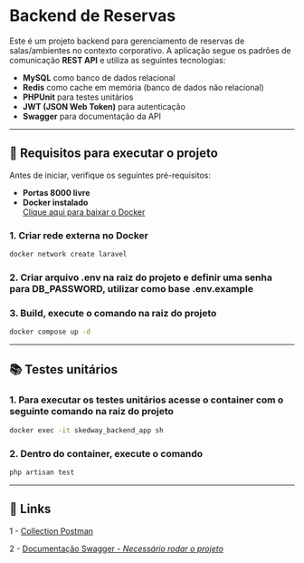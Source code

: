 # Backend de Reservas

Este é um projeto backend para gerenciamento de reservas de salas/ambientes no contexto corporativo. A aplicação segue os padrões de comunicação **REST API** e utiliza as seguintes tecnologias:

- **MySQL** como banco de dados relacional
- **Redis** como cache em memória (banco de dados não relacional)
- **PHPUnit** para testes unitários
- **JWT (JSON Web Token)** para autenticação
- **Swagger** para documentação da API

---

## 🚀 Requisitos para executar o projeto

Antes de iniciar, verifique os seguintes pré-requisitos:

- **Portas 8000 livre**
- **Docker instalado**  
  [Clique aqui para baixar o Docker](https://www.docker.com/)

### 1. Criar rede externa no Docker
```bash
docker network create laravel
```

### 2. Criar arquivo .env na raiz do projeto e definir uma senha para DB_PASSWORD, utilizar como base .env.example

### 3. Build, execute o comando na raiz do projeto
```bash
docker compose up -d
```
---

## 📚 Testes unitários

### 1. Para executar os testes unitários acesse o container com o seguinte comando na raiz do projeto
```bash
docker exec -it skedway_backend_app sh
```

### 2. Dentro do container, execute o comando
```bash
php artisan test
```

---

## 🔗 Links

1 - [Collection Postman](https://www.postman.com/altimetry-specialist-72965033/workspace/api-rest-reservas-skedway/collection/31846039-d3334273-4a78-42c9-8484-a7747dc94ea2?action=share&creator=31846039)

2 - [Documentação Swagger - *Necessário rodar o projeto*](http://localhost:8000/api/documentation)


